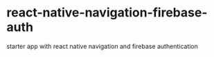 # react-native-navigation-firebase-auth
starter app with react native navigation and firebase authentication

